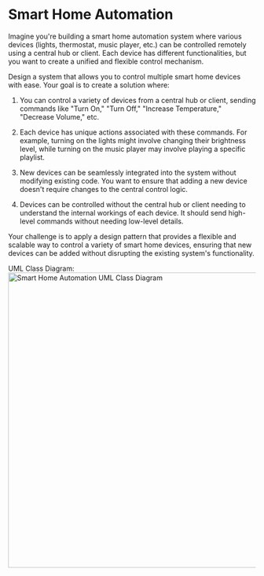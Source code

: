 # Smart Home Automation
Imagine you're building a smart home automation system where various devices (lights, thermostat, music player, etc.) can be controlled remotely using a central hub or client. Each device has different functionalities, but you want to create a unified and flexible control mechanism.

Design a system that allows you to control multiple smart home devices with ease. Your goal is to create a solution where:

1. You can control a variety of devices from a central hub or client, sending commands like "Turn On," "Turn Off," "Increase Temperature," "Decrease Volume," etc.

2. Each device has unique actions associated with these commands. For example, turning on the lights might involve changing their brightness level, while turning on the music player may involve playing a specific playlist.

3. New devices can be seamlessly integrated into the system without modifying existing code. You want to ensure that adding a new device doesn't require changes to the central control logic.

4. Devices can be controlled without the central hub or client needing to understand the internal workings of each device. It should send high-level commands without needing low-level details.

Your challenge is to apply a design pattern that provides a flexible and scalable way to control a variety of smart home devices, ensuring that new devices can be added without disrupting the existing system's functionality.

UML Class Diagram:
<img src="https://github.com/user-attachments/assets/b3785d93-3b9f-452a-b34a-c8a2d31d08e8" alt="Smart Home Automation UML Class Diagram" width="600"/>
